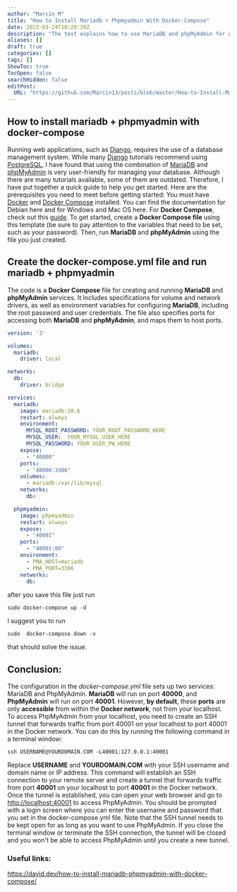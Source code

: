 ```yaml
---
author: "Marcin M"
title: "How to Install Mariadb + Phpmyadmin With Docker-Compose"
date: 2023-03-24T10:29:39Z
description: "The text explains how to use MariaDB and phpMyAdmin for web application management with Docker."
aliases: []
draft: true
categories: []
tags: []
ShowToc: true
TocOpen: false
searchHidden: false
editPost:
  URL: "https://github.com/Marcin13/posts/blob/master/How-to-Install-Mariadb-+-Phpmyadmin-With-Docker---Compose.md"
---
```

## How to install mariadb + phpmyadmin with docker-compose
Running web applications, such as [Django](https://www.djangoproject.com/), requires the use of a database management system. 
While many [Django](https://www.djangoproject.com/) tutorials recommend using [PostgreSQL](https://www.postgresql.org/),
I have found that using the combination of [MariaDB](https://mariadb.com/) and [phpMyAdmin](https://www.phpmyadmin.net/) 
is very user-friendly for managing your database.
Although there are many tutorials available, some of them are outdated. Therefore, 
I have put together a quick guide to help you get started. Here are the prerequisites you need to meet before getting started:
You must have [Docker](https://www.docker.com/) and [Docker Compose](https://docs.docker.com/compose/) installed. You can find the documentation for Debian here and for Windows and Mac OS here. 
For **Docker Compose**, check out this [guide](https://docs.docker.com/compose/install/linux/).
To get started, create a **Docker Compose file** using this template (be sure to pay attention to the variables that need 
to be set, such as your password). Then, run **MariaDB** and **phpMyAdmin** using the file you just created.

## Create the docker-compose.yml file and run mariadb + phpmyadmin
The code is a **Docker Compose** file for creating and running **MariaDB** and **phpMyAdmin** services. 
It includes specifications for volume and network drivers, as well as environment variables for configuring **MariaDB**, 
including the root password and user credentials. The file also specifies ports for accessing 
both **MariaDB** and **phpMyAdmin**, and maps them to host ports.

```yaml
version: '3'

volumes:
  mariadb:
    driver: local

networks:
  db:
    driver: bridge

services:
  mariadb:
    image: mariadb:10.6
    restart: always
    environment:
      MYSQL_ROOT_PASSWORD: YOUR_ROOT_PASSWORD_HERE
      MYSQL_USER:  YOUR_MYSQL_USER_HERE
      MYSQL_PASSWORD: YOUR_USER_PW_HERE
    expose:
      - "40000"
    ports:
      - "40000:3306"
    volumes:
      - mariadb:/var/lib/mysql
    networks:
      db:

  phpmyadmin:
    image: phpmyadmin
    restart: always
    expose:
      - "40001"
    ports:
      - "40001:80"
    environment:
      - PMA_HOST=mariadb
      - PMA_PORT=3306
    networks:
      db:
```
after you save this file just run

```shell
sudo docker-compose up -d
```
I suggest you to run
```shell
sudo  docker-compose down -v
```
that should solve the issue.

## Conclusion:
The configuration in the _docker-compose.yml_ file sets up two services: MariaDB and PhpMyAdmin. **MariaDB** will run on port 
**40000**, and **PhpMyAdmin** will run on port **40001**. However, **by default**, these **ports** are only **accessible** from within the **Docker network**, not from your localhost.
To access PhpMyAdmin from your localhost, you need to create an SSH tunnel that forwards traffic from port 40001 on your 
localhost to port 40001 in the Docker network. You can do this by running the following command in a terminal window:
```shell
ssh USERNAME@YOURDOMAIN.COM -L40001:127.0.0.1:40001
```
Replace **USERNAME** and **YOURDOMAIN.COM** with your SSH username and domain name or IP address. This command will establish an
SSH connection to your remote server and create a tunnel that forwards traffic from port **40001** on your localhost to port
**40001** in the Docker network.
Once the tunnel is established, you can open your web browser and go to [http://localhost:40001](http://localhost:40001) to access PhpMyAdmin. 
You should be prompted with a login screen where you can enter the username and password that you set in the docker-compose.yml file.
Note that the SSH tunnel needs to be kept open for as long as you want to use PhpMyAdmin. 
If you close the terminal window or terminate the SSH connection, the tunnel will be closed and you won't be able to 
access PhpMyAdmin until you create a new tunnel.



[//]: # (![Screenshot.png]&#40;http://marcinmitruk.link/img/How-to-Install-Mariadb-+-Phpmyadmin-With-Docker---Compose/Screenshot1.png&#41;)






### Useful links:
https://david.dev/how-to-install-mariadb-phpmyadmin-with-docker-compose/

